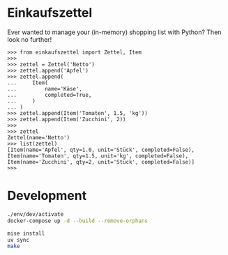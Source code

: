 # Einkaufszettel
Ever wanted to manage your (in-memory) shopping list with Python?
Then look no further!

```doctest
>>> from einkaufszettel import Zettel, Item
>>>
>>> zettel = Zettel('Netto')
>>> zettel.append('Apfel')
>>> zettel.append(
...     Item(
...         name='Käse',
...         completed=True,
...     )
... )
>>> zettel.append(Item('Tomaten', 1.5, 'kg'))
>>> zettel.append(Item('Zucchini', 2))
>>>
>>> zettel
Zettel(name='Netto')
>>> list(zettel)
[Item(name='Apfel', qty=1.0, unit='Stück', completed=False), Item(name='Tomaten', qty=1.5, unit='kg', completed=False), Item(name='Zucchini', qty=2, unit='Stück', completed=False)]
>>>
```


# Development
```bash
./env/dev/activate
docker-compose up -d --build --remove-orphans

mise install
uv sync
make
```
